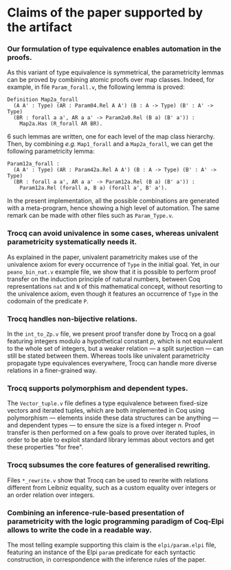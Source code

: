 # Claims of the paper supported by the artifact

### Our formulation of type equivalence enables automation in the proofs.

As this variant of type equivalence is symmetrical, the parametricity lemmas can be proved by combining atomic proofs over map classes. Indeed, for example, in file `Param_forall.v`, the following lemma is proved:
```coq
Definition Map2a_forall
  (A A' : Type) (AR : Param04.Rel A A') (B : A -> Type) (B' : A' -> Type)
  (BR : forall a a', AR a a' -> Param2a0.Rel (B a) (B' a')) :
    Map2a.Has (R_forall AR BR).
```
6 such lemmas are written, one for each level of the map class hierarchy. Then, by combining *e.g.* `Map1_forall` and a `Map2a_forall`, we can get the following parametricity lemma:
```coq
Param12a_forall :
  (A A' : Type) (AR : Param42a.Rel A A') (B : A -> Type) (B' : A' -> Type)
  (BR : forall a a', AR a a' -> Param12a.Rel (B a) (B' a')) :
    Param12a.Rel (forall a, B a) (forall a', B' a').
```
In the present implementation, all the possible combinations are generated with a meta-program, hence showing a high level of automation. The same remark can be made with other files such as `Param_Type.v`.

### Trocq can avoid univalence in some cases, whereas univalent parametricity systematically needs it.

As explained in the paper, univalent parametricity makes use of the univalence axiom for every occurrence of `Type` in the initial goal. Yet, in our `peano_bin_nat.v` example file, we show that it is possible to perform proof transfer on the induction principle of natural numbers, between Coq representations `nat` and `N` of this mathematical concept, without resorting to the univalence axiom, even though it features an occurrence of `Type` in the codomain of the predicate `P`.

### Trocq handles non-bijective relations.

In the `int_to_Zp.v` file, we present proof transfer done by Trocq on a goal featuring integers modulo a hypothetical constant $p$, which is not equivalent to the whole set of integers, but a weaker relation — a split surjection — can still be stated between them. Whereas tools like univalent parametricity propagate type equivalences everywhere, Trocq can handle more diverse relations in a finer-grained way.

### Trocq supports polymorphism and dependent types.

The `Vector_tuple.v` file defines a type equivalence between fixed-size vectors and iterated tuples, which are both implemented in Coq using polymorphism — elements inside these data structures can be anything — and dependent types — to ensure the size is a fixed integer $n$.
Proof transfer is then performed on a few goals to prove over iterated tuples, in order to be able to exploit standard library lemmas about vectors and get these properties "for free".

### Trocq subsumes the core features of generalised rewriting.

Files `*_rewrite.v` show that Trocq can be used to rewrite with relations different from Leibniz equality, such as a custom equality over integers or an order relation over integers.

### Combining an inference-rule-based presentation of parametricity with the logic programming paradigm of Coq-Elpi allows to write the code in a readable way.

The most telling example supporting this claim is the `elpi/param.elpi` file, featuring an instance of the Elpi `param` predicate for each syntactic construction, in correspondence with the inference rules of the paper.
